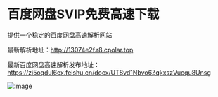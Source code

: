 # 百度网盘SVIP免费高速下载
提供一个稳定的百度网盘高速解析网站

最新解析地址：http://13074e2f.r8.cpolar.top

最新百度网盘高速解析发布地址：
https://zi5oqdul6ex.feishu.cn/docx/UT8vd1Nbvo6ZqkxszVucqu8Unsg

![image](https://github.com/xtyyyy1230/baiduwp/assets/9477101/b437f9d4-272c-436a-8fb3-44baac0a5ff8)
